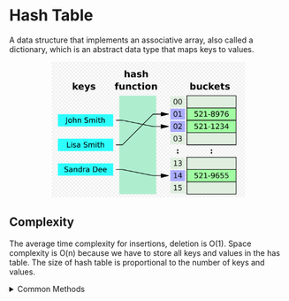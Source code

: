 # Hash Table

A data structure that implements an associative array, also called a dictionary, which is an abstract data type that maps keys to values.

<p align="center">
  <img src="./hash-table.png" width="350" title="Anagram">
</p>


## Complexity

The average time complexity for insertions, deletion is O(1).
Space complexity is O(n) because we have to store all keys and values in the has table. The size of hash table is proportional to the number of keys and values.



<details>

<summary>Common Methods</summary>

```
set(key, value) -> Add key/value pair

get(key) -> Return the value associated with key

delete(key) -> delete key/value pair

has(key) -> check if that key exits

keys() -> return array of all keys

values() -> return array of all values

size -> return the size of hash table
```

</details>